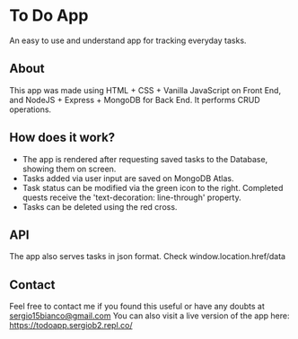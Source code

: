 # To Do App
An easy to use and understand app for tracking everyday tasks.

## About
This app was made using HTML + CSS + Vanilla JavaScript on Front End, and NodeJS + Express + MongoDB for Back End.
It performs CRUD operations.

## How does it work?

- The app is rendered after requesting saved tasks to the Database, showing them on screen.
- Tasks added via user input are saved on MongoDB Atlas.
- Task status can be modified via the green icon to the right. Completed quests receive the 'text-decoration: line-through' property.
- Tasks can be deleted using the red cross.

## API

The app also serves tasks in json format. Check window.location.href/data

## Contact

Feel free to contact me if you found this useful or have any doubts at sergio15bianco@gmail.com
You can also visit a live version of the app here: https://todoapp.sergiob2.repl.co/
